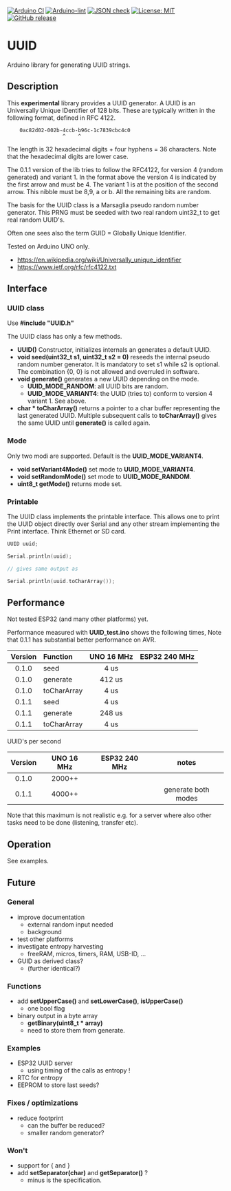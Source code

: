
[![Arduino CI](https://github.com/RobTillaart/UUID/workflows/Arduino%20CI/badge.svg)](https://github.com/marketplace/actions/arduino_ci)
[![Arduino-lint](https://github.com/RobTillaart/UUID/actions/workflows/arduino-lint.yml/badge.svg)](https://github.com/RobTillaart/UUID/actions/workflows/arduino-lint.yml)
[![JSON check](https://github.com/RobTillaart/UUID/actions/workflows/jsoncheck.yml/badge.svg)](https://github.com/RobTillaart/UUID/actions/workflows/jsoncheck.yml)
[![License: MIT](https://img.shields.io/badge/license-MIT-green.svg)](https://github.com/RobTillaart/UUID/blob/master/LICENSE)
[![GitHub release](https://img.shields.io/github/release/RobTillaart/UUID.svg?maxAge=3600)](https://github.com/RobTillaart/UUID/releases)


# UUID

Arduino library for generating UUID strings.


## Description

This **experimental** library provides a UUID generator.
A UUID is an Universally Unique IDentifier of 128 bits.
These are typically written in the following format, defined in RFC 4122.

```
    0ac82d02-002b-4ccb-b96c-1c7839cbc4c0
                  ^    ^
```

The length is 32 hexadecimal digits + four hyphens = 36 characters.
Note that the hexadecimal digits are lower case.

The 0.1.1 version of the lib tries to follow the RFC4122, 
for version 4 (random generated) and variant 1.
In the format above the version 4 is indicated by the first arrow and must be 4.
The variant 1 is at the position of the second arrow. 
This nibble must be 8,9, a or b.
All the remaining bits are random.

The basis for the UUID class is a Marsaglia pseudo random number generator.
This PRNG must be seeded with two real random uint32_t to get real random UUID's.

Often one sees also the term GUID = Globally Unique Identifier.

Tested on Arduino UNO only.

- https://en.wikipedia.org/wiki/Universally_unique_identifier
- https://www.ietf.org/rfc/rfc4122.txt


## Interface


### UUID class

Use **\#include "UUID.h"**

The UUID class has only a few methods.

- **UUID()** Constructor, initializes internals an generates a default UUID.
- **void seed(uint32_t s1, uint32_t s2 = 0)** reseeds the internal 
pseudo random number generator.
It is mandatory to set s1 while s2 is optional.
The combination {0, 0} is not allowed and overruled in software.
- **void generate()** generates a new UUID depending on the mode.
  - **UUID_MODE_RANDOM**: all UUID bits are random.
  - **UUID_MODE_VARIANT4**: the UUID (tries to) conform to version 4 variant 1. See above.
- **char \* toCharArray()** returns a pointer to a char buffer 
representing the last generated UUID. 
Multiple subsequent calls to **toCharArray()** gives the same UUID 
until **generate()** is called again.


### Mode

Only two modi are supported. Default is the **UUID_MODE_VARIANT4**.

- **void setVariant4Mode()** set mode to **UUID_MODE_VARIANT4**.
- **void setRandomMode()** set mode to **UUID_MODE_RANDOM**.
- **uint8_t getMode()** returns mode set.


### Printable 

The UUID class implements the printable interface.
This allows one to print the UUID object directly over Serial and any other
stream implementing the Print interface. Think Ethernet or SD card. 

```cpp
UUID uuid;

Serial.println(uuid);

// gives same output as

Serial.println(uuid.toCharArray());
```


## Performance

Not tested ESP32 (and many other platforms) yet.

Performance measured with **UUID_test.ino** shows the following times,
Note that 0.1.1 has substantial better performance on AVR.


| Version |  Function    |  UNO 16 MHz  |  ESP32 240 MHz  |
|:-------:|:-------------|:------------:|:---------------:|
| 0.1.0   | seed         |       4 us   |                 |
| 0.1.0   | generate     |     412 us   |                 |
| 0.1.0   | toCharArray  |       4 us   |                 |
| 0.1.1   | seed         |       4 us   |                 |
| 0.1.1   | generate     |     248 us   |                 | 
| 0.1.1   | toCharArray  |       4 us   |                 |


UUID's per second

| Version |  UNO 16 MHz  |  ESP32 240 MHz  | notes  |
|:-------:|:------------:|:---------------:|:------:|
| 0.1.0   |    2000++    |                 |
| 0.1.1   |    4000++    |                 | generate both modes

Note that this maximum is not realistic e.g. for a server where also
other tasks need to be done (listening, transfer etc).


## Operation

See examples.


## Future

### General

- improve documentation
  - external random input needed
  - background
- test other platforms
- investigate entropy harvesting
  - freeRAM, micros, timers, RAM, USB-ID, ...
- GUID as derived class?
  - (further identical?)

### Functions

- add **setUpperCase()** and **setLowerCase()**, **isUpperCase()**
  - one bool flag
- binary output in a byte array
  - **getBinary(uint8_t \* array)**
  - need to store them from generate.  


### Examples

- ESP32 UUID server 
  - using timing of the calls as entropy !
- RTC for entropy
- EEPROM to store last seeds?

### Fixes / optimizations

- reduce footprint
  - can the buffer be reduced?
  - smaller random generator?

### Won't

- support for { and }
- add **setSeparator(char)** and **getSeparator()** ?  
  - minus is the specification.


